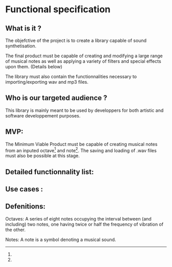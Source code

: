 # Functional specification

## What is it ? 

The objefctive of the project is to create a library capable of sound synthetisation.

The final product must be capable of creating and modifying a large range of musical notes as well as applying a variety of filters and special effects upon them. (Details below)

The library must also contain the functionnalities necessary to importing/exporting wav and mp3 files.

## Who is our targeted audience ?

This library is mainly meant to be used by developpers for both artistic and software developpement purposes.

## MVP:

The Minimum Viable Product must be capable of creating musical notes from an inputed octave[^1] and note[^2].
The saving and loading of .wav files must also be possible at this stage.

## Detailed functionnality list:





## Use cases :
 <!-- WIP -->


## Defenitions:
[^1]: 
  Octaves: A series of eight notes occupying the interval between (and including) two notes, one having twice or half the frequency of vibration of the other.

[^2]: 
  Notes: A note is a symbol denoting a musical sound.